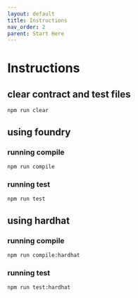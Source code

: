 ```yaml
---
layout: default
title: Instructions
nav_order: 2
parent: Start Here
---
```


# Instructions

## clear contract and test files

```shell
npm run clear
```

## using foundry

### running compile

```shell
npm run compile
```

### running test

```shell
npm run test
```

## using hardhat

### running compile

```shell
npm run compile:hardhat
```

### running test

```shell
npm run test:hardhat
```
